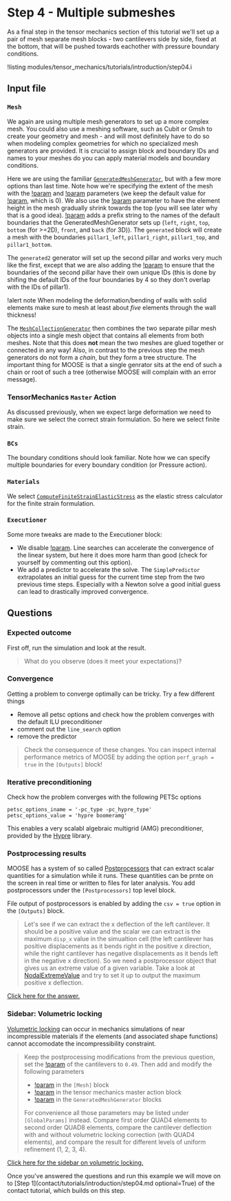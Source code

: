 # Step 4 - Multiple submeshes

As a final step in the tensor mechanics section of this tutorial we'll set up a
pair of mesh separate mesh blocks - two cantilevers side by side, fixed at the
bottom, that will be pushed towards eachother with pressure boundary conditions.

!listing modules/tensor_mechanics/tutorials/introduction/step04.i

## Input file

### `Mesh`

We again are using multiple mesh generators to set up a more complex mesh. You
could also use a meshing software, such as Cubit or Gmsh to create your geometry
and mesh - and will most definitely have to do so when modeling complex
geometries for which no specialized mesh generators are provided. It is crucial
to assign block and boundary IDs and names to your meshes do you can apply
material models and boundary conditions.

Here we are using the familiar
[`GeneratedMeshGenerator`](GeneratedMeshGenerator.md), but with a few more
options than last time. Note how we're specifying the extent of the mesh with
the [!param](/Mesh/GeneratedMeshGenerator/xmin) and
[!param](/Mesh/GeneratedMeshGenerator/xmax) parameters (we keep the default
value for [!param](/Mesh/GeneratedMeshGenerator/ymin), which is 0). We also use
the [!param](/Mesh/GeneratedMeshGenerator/bias_y) parameter to have the element
height in the mesh gradually shrink towards the top (you will see later why that
is a good idea). [!param](/Mesh/GeneratedMeshGenerator/boundary_name_prefix)
adds a prefix string to the names of the default boundaries that the
GeneratedMeshGenerator sets up (`left`, `right`, `top`, `bottom` (for >=2D),
`front`, and `back` (for 3D)). The `generated` block will create a mesh with the
boundaries `pillar1_left`, `pillar1_right`, `pillar1_top`, and `pillar1_bottom`.

The `generated2` generator will set up the second pillar and works very much like the first, except that we are also adding the [!param](/Mesh/GeneratedMeshGenerator/boundary_id_offset) to ensure that the boundaries of the second pillar have their own unique IDs (this is done by shifing the default IDs of the four boundaries by 4 so they don't overlap with the IDs of pillar1).

!alert note
When modeling the deformation/bending of walls with solid elements make sure to
mesh at least about *five* elements through the wall thickness!

The [`MeshCollectionGenerator`](MeshCollectionGenerator.md) then combines the two separate pillar mesh objects into a single mesh object that contains all elements from both meshes. Note that this does **not** mean the two meshes are glued together or connected in any way! Also, in contrast to the previous step the mesh generators do not form a *chain*, but they form a tree structure. The important thing for MOOSE is that a single genrator sits at the end of such a chain or root of such a tree (otherwise MOOSE will complain with an error message).

### TensorMechanics `Master` Action

As discussed previously, when we expect large deformation we need to make sure we select the correct strain formulation. So here we select finite strain.

### `BCs`

The boundary conditions should look familiar. Note how we can specify multiple
boundaries for every boundary condition (or Pressure action).

### `Materials`

We select
[`ComputeFiniteStrainElasticStress`](ComputeFiniteStrainElasticStress.md) as the
elastic stress calculator for the finite strain formulation.

### `Executioner`

Some more tweaks are made to the Executioner block:

- We disable [!param](/Executioner/Transient/line_search). Line searches can accelerate the convergence of the linear system, but here it does more harm than good (check for yourself by commenting out this option).
- We add a predictor to accelerate the solve. The `SimplePredictor` extrapolates an initial guess for the current time step from the two previous time steps. Especially with a Newton solve a good initial guess can lead to drastically improved convergence.

## Questions

### Expected outcome

First off, run the simulation and look at the result.

> What do you observe (does it meet your expectations)?

### Convergence

Getting a problem to converge optimally can be tricky. Try a few different things

- Remove all petsc options and check how the problem converges with the default ILU preconditioner
- comment out the `line_search` option
- remove the predictor

> Check the consequence of these changes. You can inspect internal performance
> metrics of MOOSE by adding the option `perf_graph = true` in the `[Outputs]`
> block!

### Iterative preconditioning

Check how the problem converges with the following PETSc options

```
petsc_options_iname = '-pc_type -pc_hypre_type'
petsc_options_value = 'hypre boomeramg'
```

This enables a very scalabl algebraic multigrid (AMG) preconditioner, provided
by the
[Hypre](https://computing.llnl.gov/projects/hypre-scalable-linear-solvers-multigrid-methods/software)
library.

### Postprocessing results

MOOSE has a system of so called [Postprocessors](Postprocessors/index.md) that
can extract scalar quantities for a simulation while it runs. These quantities
can be prnte on the screen in real time or written to files for later analysis.
You add postprocessors under the `[Postprocessors]` top level block.

File output of postprocessors is enabled by adding the `csv = true` option in
the `[Outputs]` block.

> Let's see if we can extract the x deflection of the left cantilever. It should
> be a positive value and the scalar we can extract is the maximum `disp_x`
> value in the simualtion cell (the left cantilever has positive displacements
> as it bends right in the positive x direction, while the right cantilever has
> negative displacements as it bends left in the negative x direction). So we
> need a postprocessor object that gives us an extreme value of a given
> variable. Take a look at [NodalExtremeValue](NodalExtremeValue.md) and try to
> set it up to output the maximum positive x deflection.

[Click here for the answer.](tensor_mechanics/tutorials/introduction/answer04a.md)

### Sidebar: Volumetric locking

[Volumetric locking](tensor_mechanics/VolumetricLocking.md) can occur in
mechanics simulations of near incompressible materials if the elements (and
associated shape functions) cannot accomodate the incompressibility constraint.

> Keep the postprocessing modifications from the previous question, set the
> [!param](/Materials/ComputeIsotropicElasticityTensor/poissons_ratio) of the
> cantilevers to `0.49`. Then add and modify the following parameters
>
> - [!param](/Mesh/uniform_refine) in the `[Mesh]` block
> - [!param](/Modules/TensorMechanics/Master/TensorMechanicsAction/volumetric_locking_correction) in the tensor mechanics master action block
> - [!param](/Mesh/GeneratedMeshGenerator/elem_type) in the `GeneratedMeshGenerator` blocks
>
> For convenience all those parameters may be listed under `[GlobalParams]`
> instead. Compare first order QUAD4 elements to second order QUAD8 elements,
> compare the cantilever deflection with and without volumetric locking
> correction (with QUAD4 elements), and compare the result for different levels
> of uniform refinement (1, 2, 3, 4).

[Click here for the sidebar on volumetric locking.](tensor_mechanics/tutorials/introduction/step04a.md)

Once you've answered the questions and run this example we will move on to
[Step 1](contact/tutorials/introduction/step04.md optional=True) of the contact
tutorial, which builds on this step.
